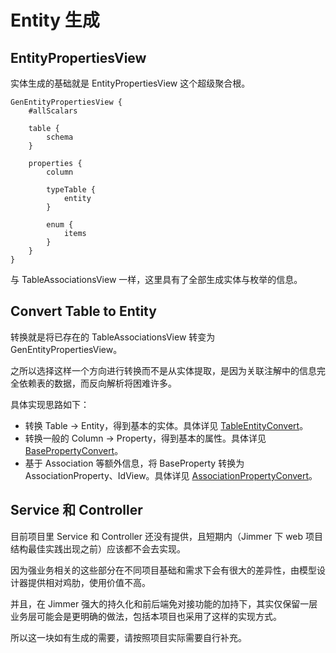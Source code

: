# Entity 生成

## EntityPropertiesView

实体生成的基础就是 EntityPropertiesView 这个超级聚合根。

```
GenEntityPropertiesView {
    #allScalars

    table {
        schema
    }

    properties {
        column

        typeTable {
            entity
        }

        enum {
            items
        }
    }
}
```

与 TableAssociationsView 一样，这里具有了全部生成实体与枚举的信息。

## Convert Table to Entity

转换就是将已存在的 TableAssociationsView 转变为 GenEntityPropertiesView。

之所以选择这样一个方向进行转换而不是从实体提取，是因为关联注解中的信息完全依赖表的数据，而反向解析将困难许多。

具体实现思路如下：
- 转换 Table -> Entity，得到基本的实体。具体详见 [TableEntityConvert](https://github.com/pot-mot/jimmer-code-gen-kotlin/blob/main/src/main/kotlin/top/potmot/core/entity/convert/TableEntityConvert.kt)。
- 转换一般的 Column -> Property，得到基本的属性。具体详见 [BasePropertyConvert](https://github.com/pot-mot/jimmer-code-gen-kotlin/blob/main/src/main/kotlin/top/potmot/core/entity/convert/BasePropertyConvert.kt)。
- 基于 Association 等额外信息，将 BaseProperty 转换为 AssociationProperty、IdView。具体详见 [AssociationPropertyConvert](https://github.com/pot-mot/jimmer-code-gen-kotlin/blob/main/src/main/kotlin/top/potmot/core/entity/convert/AssociationPropertyConvert.kt)。

## Service 和 Controller

目前项目里 Service 和 Controller 还没有提供，且短期内（Jimmer 下 web 项目结构最佳实践出现之前）应该都不会去实现。

因为强业务相关的这些部分在不同项目基础和需求下会有很大的差异性，由模型设计器提供相对鸡肋，使用价值不高。

并且，在 Jimmer 强大的持久化和前后端免对接功能的加持下，其实仅保留一层业务层可能会是更明确的做法，包括本项目也采用了这样的实现方式。

所以这一块如有生成的需要，请按照项目实际需要自行补充。
